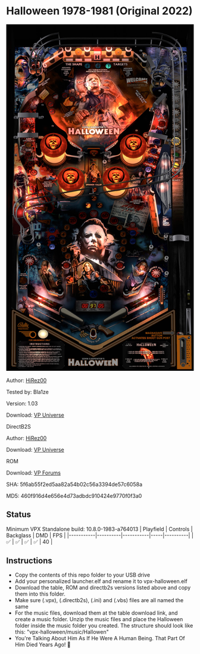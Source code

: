 # Halloween 1978-1981 (Original 2022) 

![Table Preview](https://github.com/Bla1ze/vpx-images/blob/main/vpx-halloween.png)

Author: [HiRez00](https://vpuniverse.com/profile/19941-hirez00/)  

Tested by: Bla1ze

Version: 1.03

Download: [VP Universe](https://vpuniverse.com/files/file/11966-halloween-1978-1981-original-2022-vpx/)

DirectB2S

Author: [HiRez00](https://vpuniverse.com/profile/19941-hirez00/)  


Download: [VP Universe](https://vpuniverse.com/files/file/11966-halloween-1978-1981-original-2022-vpx/)

ROM

Download: [VP Forums](https://www.vpforums.org/index.php?app=downloads&showfile=659)

SHA: 5f6ab55f2ed5aa82a54b02c56a3394de57c6058a

MD5: 460f916d4e656e4d73adbdc910424e9770f0f3a0

## Status 

Minimum VPX Standalone build: 10.8.0-1983-a764013
| Playfield | Controls | Backglass | DMD | FPS | 
|-----------|----------|-----------|-----|----------|
| :white_check_mark: | :white_check_mark: | :white_check_mark: | :white_check_mark: | 40 |

## Instructions

- Copy the contents of this repo folder to your USB drive
- Add your personalized launcher.elf and rename it to vpx-halloween.elf
- Download the table, ROM and directb2s versions listed above and copy them into this folder.
- Make sure (.vpx), (.directb2s), (.ini) and (.vbs) files are all named the same
- For the music files, download them at the table download link, and create a music folder. Unzip the music files and place the Halloween folder inside the music folder you created. The structure should look like this: "vpx-halloween/music/Hallowen"
- You're Talking About Him As If He Were A Human Being. That Part Of Him Died Years Ago! 🎃
